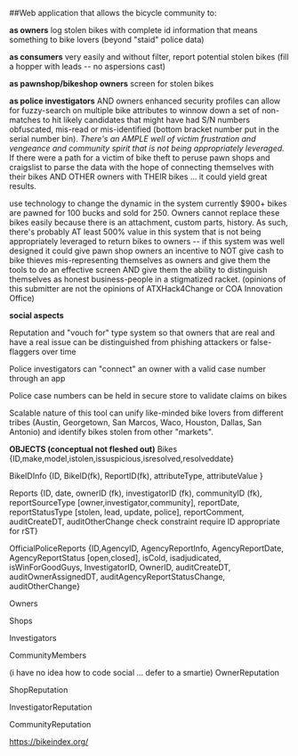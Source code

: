 ##Web application that allows the bicycle community to:
 
**as owners** log stolen bikes with complete id information that means something to bike lovers (beyond "staid" police data) 
 
**as consumers** very easily and without filter, report potential stolen bikes (fill a hopper with leads -- no aspersions cast)
 
**as pawnshop/bikeshop owners** screen for stolen bikes
 
**as police investigators** AND owners enhanced security profiles can allow for fuzzy-search on multiple bike attributes to winnow down a set of non-matches to hit likely candidates that might have had S/N numbers obfuscated, mis-read or mis-identified (bottom bracket number put in the serial number bin).  *There's an AMPLE well of victim frustration and vengeance and community spirit that is not being appropriately leveraged.* If there were a path for a victim of bike theft to peruse pawn shops and craigslist to parse the data with the hope of connecting themselves with their bikes AND OTHER owners with THEIR bikes ... it could yield great results.
 
use technology to change the dynamic in the system currently $900+ bikes are pawned for 100 bucks and sold for 250.  Owners cannot replace these bikes easily because there is an attachment, custom parts, history. As such, there's probably AT least 500% value in this system that is not being appropriately leveraged to return bikes to owners -- if this system was well designed it could give pawn shop owners an incentive to NOT give cash to bike thieves mis-representing themselves as owners and give them the tools to do an effective screen AND give them the ability to distinguish themselves as honest business-people in a stigmatized racket. (opinions of this submitter are not the opinions of ATXHack4Change or COA Innovation Office)
 
**social aspects**
 
Reputation and "vouch for" type system so that owners that are real and have a real issue can be distinguished from phishing attackers or false-flaggers over time
 
Police investigators can "connect" an owner with a valid case number through an app
 
Police case numbers can be held in secure store to validate claims on bikes
 
Scalable nature of this tool can unify like-minded bike lovers from different tribes (Austin, Georgetown, San Marcos, Waco, Houston, Dallas, San Antonio) and identify bikes stolen from other "markets".
 
 
**OBJECTS (conceptual not fleshed out)** 
Bikes {ID,make,model,istolen,issuspicious,isresolved,resolveddate}
 
BikeIDInfo {ID, BikeID(fk), ReportID(fk), attributeType, attributeValue }
 
Reports {ID, date, ownerID (fk), investigatorID (fk), communityID (fk), reportSourceType [owner,investigator,community], reportDate, reportStatusType [stolen, lead, update, police], reportComment, auditCreateDT, auditOtherChange check constraint require ID appropriate for rST} 
 
OfficialPoliceReports {ID,AgencyID, AgencyReportInfo, AgencyReportDate, AgencyReportStatus [open,closed], isCold, isadjudicated, isWinForGoodGuys, InvestigatorID, OwnerID, auditCreateDT, auditOwnerAssignedDT, auditAgencyReportStatusChange, auditOtherChange}
 
Owners
 
Shops 
 
Investigators
 
CommunityMembers
 
 
(i have no idea how to code social ... defer to a smartie)
OwnerReputation
 
ShopReputation
 
InvestigatorReputation
 
CommunityReputation

https://bikeindex.org/